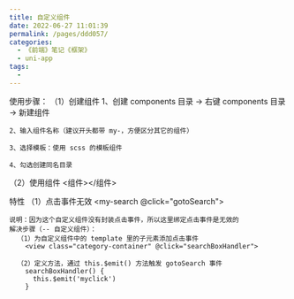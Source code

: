 ```yaml
---
title: 自定义组件
date: 2022-06-27 11:01:39
permalink: /pages/ddd057/
categories:
  - 《前端》笔记《框架》
  - uni-app
tags:
  - 
---
```

使用步骤：
  （1）创建组件
    1、创建 components 目录 → 右键 components 目录 → 新建组件

    2、输入组件名称（建议开头都带 my-，方便区分其它的组件）

    3、选择模板：使用 scss 的模板组件

    4、勾选创建同名目录

  （2）使用组件
    <组件></组件>

特性
  （1）点击事件无效
    <my-search @click="gotoSearch"></my-search>

    说明：因为这个自定义组件没有封装点击事件，所以这里绑定点击事件是无效的
    解决步骤（-- 自定义组件）：
      （1）为自定义组件中的 template 里的子元素添加点击事件
        <view class="category-container" @click="searchBoxHandler">

      （2）定义方法，通过 this.$emit() 方法触发 gotoSearch 事件
        searchBoxHandler() {
          this.$emit('myclick')
        }